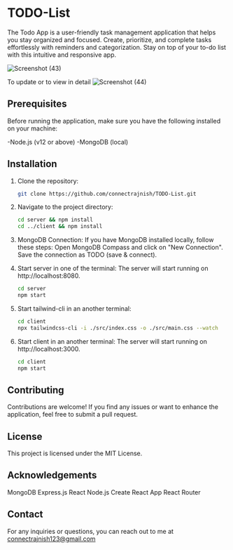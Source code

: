 # TODO-List
The Todo App is a user-friendly task management application that helps you stay organized and focused. Create, prioritize, and complete tasks effortlessly with reminders and categorization. Stay on top of your to-do list with this intuitive and responsive app.

![Screenshot (43)](https://github.com/connectrajnish/TODO-List/assets/82881088/de3a47e2-eb59-4766-a030-6ea94ddecc55)

To update or to view in detail
![Screenshot (44)](https://github.com/connectrajnish/TODO-List/assets/82881088/16581bc1-0f3d-40e1-8a8f-8353cee3c095)

## Prerequisites
Before running the application, make sure you have the following installed on your machine:

-Node.js (v12 or above)
-MongoDB (local)

## Installation
1. Clone the repository:
   ```bash
   git clone https://github.com/connectrajnish/TODO-List.git
   
2. Navigate to the project directory:
    ```bash
    cd server && npm install
    cd ../client && npm install
    
3. MongoDB Connection:
    If you have MongoDB installed locally, follow these steps:
      Open MongoDB Compass and click on "New Connection".
      Save the connection as TODO (save & connect).

3. Start server in one of the terminal:
    The server will start running on http://localhost:8080.
    ```bash
    cd server 
    npm start
 4. Start tailwind-cli in an another terminal:
    ```bash
    cd client 
    npx tailwindcss-cli -i ./src/index.css -o ./src/main.css --watch
 5. Start client in an another terminal:
    The server will start running on http://localhost:3000.
    ```bash
    cd client 
    npm start

## Contributing
Contributions are welcome! If you find any issues or want to enhance the application, feel free to submit a pull request. 

## License
This project is licensed under the MIT License.

## Acknowledgements
MongoDB
Express.js
React
Node.js
Create React App
React Router

## Contact
For any inquiries or questions, you can reach out to me at connectrajnish123@gmail.com
